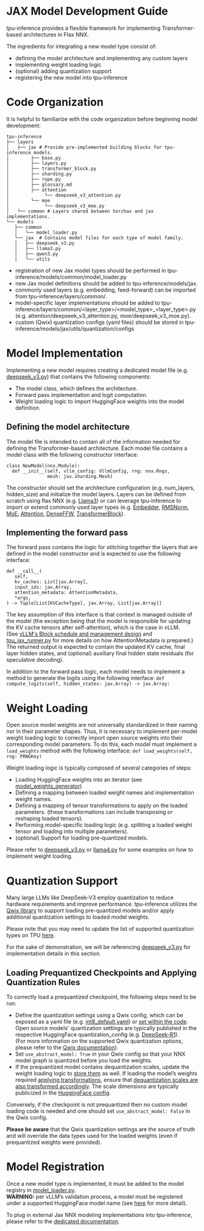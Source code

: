 # JAX Model Development Guide
tpu-inference provides a flexible framework for implementing Transformer-based architectures in Flax NNX.


The ingredients for integrating a new model type consist of:
- defining the model architecture and implementing any custom layers
- implementing weight loading logic
- (optional) adding quantization support
- registering the new model into tpu-inference


# Code Organization
It is helpful to familiarize with the code organization before beginning model  development:


```
tpu-inference 
├── layers 
│   ├── jax # Provide pre-implemented building blocks for tpu-inference models.
│        ├── base.py
│        ├── layers.py
│        ├── transformer_block.py
│        ├── sharding.py
│        ├── rope.py
│        ├── glossary.md
│        ├── attention
│             └── deepseek_v3_attention.py
│        └── moe
│             └── deepseek_v3_moe.py
│   └── common # Layers shared between torchax and jax implementations.
└── models
   ├── common
   │   └── model_loader.py
   └── jax  # Contains model files for each type of model family.
   │   ├── deepseek_v3.py 
   │   ├── llama3.py 
   │   ├── qwen3.py 
   │   └── utils 
```
- registration of new Jax model types should be performed in tpu-inference/models/common/model_loader.py
- new Jax model definitions should be added to tpu-inference/models/jax.
- commonly used layers (e.g. embedding, feed-forward) can be imported from tpu-inference/layers/common/.
- model-specific layer implementations should be added to tpu-inference/layers/common/<layer_type>/<model_type>_<layer_type>.py (e.g. attention/deepseek_v3_attention.py, moe/deepseek_v3_moe.py).
- custom (Qwix) quantization configs (yaml files) should be stored in tpu-inference/models/jax/utils/quantization/configs


# Model Implementation
Implementing a new model requires creating a dedicated model file (e.g. [deepseek_v3.py](https://github.com/vllm-project/tpu-inference/blob/ecfd349b7b1ce976fad8ff9cc0d60706d39dabb9/tpu-inference/models/jax/deepseek_v3.py)) that contains the following components:
- The model class, which defines the architecture.
- Forward pass implementation and logit computation.
- Weight loading logic to import HuggingFace weights into the model definition.


## Defining the model architecture
The model file is intended to contain all of the information needed for defining the Transformer-based architecture.
Each model file contains a model class with the following constructor interface:
```
class NewModel(nnx.Module):
  def __init__(self, vllm_config: VllmConfig, rng: nnx.Rngs,
               mesh: jax.sharding.Mesh)
```


The constructor should set the architecture configuration (e.g. num_layers, hidden_size) and initialize the model layers. Layers can be defined from scratch using flax NNX (e.g. [Llama3](https://github.com/vllm-project/tpu-inference/blob/ecfd349b7b1ce976fad8ff9cc0d60706d39dabb9/tpu-inference/models/jax/llama3.py)) or can leverage tpu-inference to import or extend commonly used layer types (e.g. [Embedder](https://github.com/vllm-project/tpu-inference/blob/ecfd349b7b1ce976fad8ff9cc0d60706d39dabb9/tpu-inference/models/jax/common/layers.py#L168), [RMSNorm](https://github.com/vllm-project/tpu-inference/blob/main/tpu-inference/models/jax/common/layers.py#L49), [MoE](https://github.com/vllm-project/tpu-inference/blob/ecfd349b7b1ce976fad8ff9cc0d60706d39dabb9/tpu-inference/models/jax/common/moe/moe.py#L69), [Attention](https://github.com/vllm-project/tpu-inference/blob/ecfd349b7b1ce976fad8ff9cc0d60706d39dabb9/tpu-inference/models/jax/common/attention/attention.py#L23), [DenseFFW](https://github.com/vllm-project/tpu-inference/blob/ecfd349b7b1ce976fad8ff9cc0d60706d39dabb9/tpu-inference/models/jax/common/layers.py#L98C7-L98C15), [TransformerBlock](https://github.com/vllm-project/tpu-inference/blob/ecfd349b7b1ce976fad8ff9cc0d60706d39dabb9/tpu-inference/models/jax/common/transformer_block.py#L15
)).


## Implementing the forward pass
The forward pass contains the logic for stitching together the layers that are defined in the model constructor and is expected to use the following interface:


```
def __call__(
   self,
   kv_caches: List[jax.Array],
   input_ids: jax.Array,
   attention_metadata: AttentionMetadata,
   *args,
) -> Tuple[List[KVCacheType], jax.Array, List[jax.Array]]
```


The key assumption of this interface is that context is managed outside of the model (the exception being that the model is responsible for updating the KV cache tensors after self-attention), which is the case in vLLM.\
(See [vLLM's Block schedule and management design](https://docs.vllm.ai/en/latest/design/hybrid_kv_cache_manager.html?h=kv+cache#implementation) and [tpu_jax_runner.py](https://github.com/vllm-project/tpu-inference/blob/ecfd349b7b1ce976fad8ff9cc0d60706d39dabb9/tpu-inference/runner/tpu_jax_runner.py#L558) for more details on how AttentionMetadata is prepared.)\
The returned output is expected to contain the updated KV cache, final layer hidden states, and (optional) auxiliary final hidden state residuals (for speculative decoding).


In addition to the forward pass logic, each model needs to implement a method to generate the logits using the following interface:
`def compute_logits(self, hidden_states: jax.Array) -> jax.Array:`


# Weight Loading
Open source model weights are not universally standardized in their naming nor in their parameter shapes. Thus, it is necessary to implement per-model weight loading logic to correctly import open source weights into their corresponding model parameters.
To do this, each model must implement a `load_weights` method with the following interface: `def load_weights(self, rng: PRNGKey)`


Weight loading logic is typically composed of several categories of steps:
- Loading HuggingFace weights into an iterator (see [model_weights_generator](https://github.com/vllm-project/tpu-inference/blob/ecfd349b7b1ce976fad8ff9cc0d60706d39dabb9/tpu-inference/models/jax/utils/weight_utils.py#L73))
- Defining a mapping between loaded weight names and implementation
 weight names.
- Defining a mapping of tensor transformations to apply on the loaded parameters. (these transformations can include transposing or reshaping loaded tensors).
- Performing model-specific loading logic (e.g. splitting a loaded weight tensor and loading into multiple parameters).
- (optional) Support for loading pre-quantized models.


Please refer to [deepseek_v3.py](https://github.com/vllm-project/tpu-inference/blob/ecfd349b7b1ce976fad8ff9cc0d60706d39dabb9/tpu-inference/models/jax/deepseek_v3.py#L355) or [llama4.py](https://github.com/vllm-project/tpu-inference/blob/ecfd349b7b1ce976fad8ff9cc0d60706d39dabb9/tpu-inference/models/jax/llama4.py#L276) for some examples on how to implement weight loading.


# Quantization Support
Many large LLMs like DeepSeek-V3 employ quantization to reduce hardware requirements and improve performance. tpu-inference utilizes the [Qwix library](https://github.com/google/qwix) to support loading pre-quantized models and/or apply additional quantization settings to loaded model weights.

Please note that you may need to update the list of supported quantization types on TPU [here](https://github.com/vllm-project/tpu-inference/blob/ecfd349b7b1ce976fad8ff9cc0d60706d39dabb9/tpu-inference/platforms/tpu_jax.py#L45).


For the sake of demonstration, we will be referencing [deepseek_v3.py](https://github.com/vllm-project/tpu-inference/blob/ecfd349b7b1ce976fad8ff9cc0d60706d39dabb9/tpu-inference/models/jax/deepseek_v3.py) for implementation details in this section.


## Loading Prequantized Checkpoints and Applying Quantization Rules
To correctly load a prequantized checkpoint, the following steps need to be run:
 - Define the quantization settings using a Qwix config, which can be exposed as a yaml file (e.g. [int8_default.yaml](https://github.com/vllm-project/tpu-inference/blob/ecfd349b7b1ce976fad8ff9cc0d60706d39dabb9/tpu-inference/models/jax/utils/quantization/configs/int8_default.yaml)) or [set within the code](https://github.com/vllm-project/tpu-inference/blob/ecfd349b7b1ce976fad8ff9cc0d60706d39dabb9/tpu-inference/models/jax/utils/quantization/quantization_utils.py#L37). Open source models' quantization settings are typically published in the respective HuggingFace quantization_config (e.g. [DeepSeek-R1](https://huggingface.co/deepseek-ai/DeepSeek-R1/blob/main/config.json#L37)).\
(For more information on the supported Qwix quantization options, please refer to the [Qwix documentation](https://github.com/google/qwix?tab=readme-ov-file#quantization-config)).
 - Set `use_abstract_model: True` in your Qwix config so that your NNX model graph is quantized before you load the weights.
 - If the prequantized model contains dequantization scales, update the weight loading logic to [store them](https://github.com/vllm-project/tpu-inference/blob/ecfd349b7b1ce976fad8ff9cc0d60706d39dabb9/tpu-inference/models/jax/deepseek_v3.py#L694) as well. If loading the model’s weights required [applying transformations](#weight-loading), ensure that [dequantization scales are also transformed accordingly](https://github.com/vllm-project/tpu-inference/blob/ecfd349b7b1ce976fad8ff9cc0d60706d39dabb9/tpu-inference/models/jax/deepseek_v3.py#L602). The scale dimensions are typically publicized in the [HuggingFace config](https://huggingface.co/deepseek-ai/DeepSeek-V3/blob/main/config.json#L41).


Conversely, if the checkpoint is not prequantized then no custom model loading code is needed and one should set `use_abstract_model: False` in the Qwix config.

**Please be aware** that the Qwix quantization settings are the source of truth and will override the data types used for the loaded weights (even if prequantized weights were provided).


# Model Registration
Once a new model type is implemented, it must be added to the model registry in [model_loader.py](https://github.com/vllm-project/tpu-inference/blob/ecfd349b7b1ce976fad8ff9cc0d60706d39dabb9/tpu-inference/models/jax/model_loader.py#L27).\
**WARNING:** per vLLM’s validation process, a model must be registered under a supported HuggingFace model name (see [here](https://github.com/vllm-project/vllm/blob/320feae6f506097c47b6b41a634a6197512cffc1/vllm/model_executor/models/registry.py#L428) for more detail).

To plug in external Jax NNX modeling implementations into tpu-inference, please refer to the [dedicated documentation](https://github.com/vllm-project/tpu-inference/blob/ecfd349b7b1ce976fad8ff9cc0d60706d39dabb9/docs/getting_started/out-of-tree.md).


